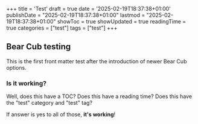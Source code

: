 +++
title = 'Test'
draft = true
date = '2025-02-19T18:37:38+01:00'
publishDate = "2025-02-19T18:37:38+01:00"
lastmod = "2025-02-19T18:37:38+01:00"
showToc = true
showUpdated = true
readingTime = true
categories = ["test"]
tags = ["test"]
+++
## Bear Cub testing

This is the first front matter test after the introduction of newer Bear Cub options.

### Is it working?

Well, does this have a TOC?
Does this have a reading time?
Does this have the "test" category and "test" tag?

If answer is yes to all of those, **it's working**!
